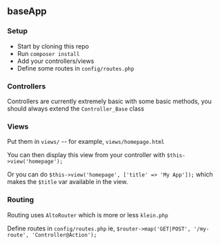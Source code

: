 ## baseApp

### Setup

 - Start by cloning this repo
 - Run `composer install`
 - Add  your controllers/views
 - Define some routes in `config/routes.php`

 ### Controllers

 Controllers are currently extremely basic with some basic methods, you should always extend the `Controller_Base` class

 ### Views

 Put them in `views/` -- for example, `views/homepage.html`
 
 You can then display this view from your controller with `$this->view('homepage');`

 Or you can do `$this->view('homepage', ['title' => 'My App']);` which makes the `$title` var available in the view.

 ### Routing

 Routing uses `AltoRouter` which is more or less `klein.php` 

 Define routes in `config/routes.php` ie, `$router->map('GET|POST', '/my-route', 'Controller@Action');`
